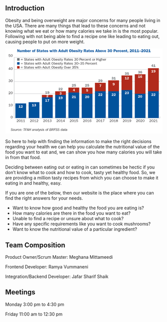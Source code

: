 ## Introduction

Obesity and being overweight are major concerns for many people living in the USA. There are many things that lead to these concerns and not knowing what we eat or how many calories we take in is the most popular. Following with not being able to find a recipe one like leading to eating out, causing people to put on more weight.

![alt text](https://github.com/shaik-jafar6/shaik-jafar6/blob/main/Picture1.png?raw=true)

So here to help with finding the information to make the right decisions regarding your health we can help you calculate the nutritional value of the food you want to eat and, we can show you how many calories you will take in from that food.

Deciding between eating out or eating in can sometimes be hectic if you don’t know what to cook and how to cook, tasty yet healthy food. So, we are providing a million tasty recipes from which you can choose to make it eating in and healthy, easy.

If you are one of the below, then our website is the place where you can find the right answers for your needs.

- Want to know how good and healthy the food you are eating is?
- How many calories are there in the food you want to eat?
- Unable to find a recipe or unsure about what to cook?
- Have any specific requirements like you want to cook mushrooms?
- Want to know the nutritional value of a particular ingredient?


## Team Composition
Product Owner/Scrum Master: Meghana Mittameedi

Frontend Developer: Ramya Vummaneni

Integration/Backend Developer: Jafar Sharif Shaik


## Meetings

Monday 3:00 pm to 4:30 pm

Friday 11:00 am to 12:30 pm

